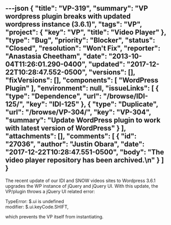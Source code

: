 ---json
{
  "title": "VP-319",
  "summary": "VP wordpress plugin breaks with updated wordpress instance (3.6.1)",
  "tags": "VP",
  "project": {
    "key": "VP",
    "title": "Video Player"
  },
  "type": "Bug",
  "priority": "Blocker",
  "status": "Closed",
  "resolution": "Won't Fix",
  "reporter": "Anastasia Cheetham",
  "date": "2013-10-04T11:26:01.290-0400",
  "updated": "2017-12-22T10:28:47.552-0500",
  "versions": [],
  "fixVersions": [],
  "components": [
    "WordPress Plugin"
  ],
  "environment": null,
  "issueLinks": [
    {
      "type": "Dependence",
      "url": "/browse/IDI-125/",
      "key": "IDI-125"
    },
    {
      "type": "Duplicate",
      "url": "/browse/VP-304/",
      "key": "VP-304",
      "summary": "Update WordPress plugin to work with latest version of WordPress"
    }
  ],
  "attachments": [],
  "comments": [
    {
      "id": "27036",
      "author": "Justin Obara",
      "date": "2017-12-22T10:28:47.551-0500",
      "body": "The video player repository has been archived.\n"
    }
  ]
}
---
The recent update of our IDI and SNOW videos sites to Wordpress 3.6.1 upgrades the WP instance of jQuery and jQuery UI. With this update, the VP/plugin throws a jQuery UI related error:

TypeError: $.ui is undefined\
modifier: $.ui.keyCode.SHIFT,

which prevents the VP itself from instantiating.

        